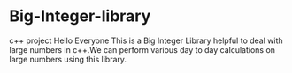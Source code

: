 # Big-Integer-library
c++ project
Hello Everyone
This is a Big Integer Library helpful to deal with large numbers in c++.We can perform various day to day calculations on large numbers using this library.
